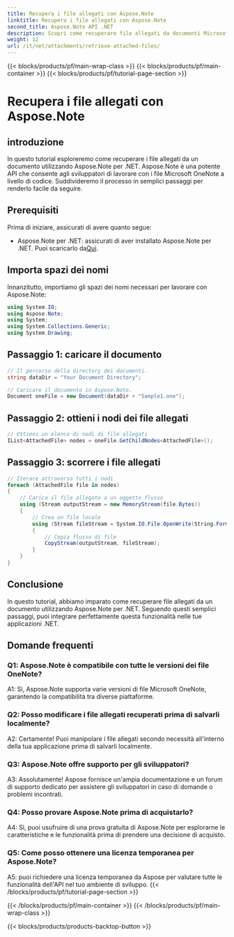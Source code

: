 ```yaml
---
title: Recupera i file allegati con Aspose.Note
linktitle: Recupera i file allegati con Aspose.Note
second_title: Aspose.Note API .NET
description: Scopri come recuperare file allegati da documenti Microsoft OneNote utilizzando Aspose.Note per .NET. Segui i passaggi per caricare, ottenere nodi e scorrere gli allegati.
weight: 12
url: /it/net/attachments/retrieve-attached-files/
---
```


{{< blocks/products/pf/main-wrap-class >}}
{{< blocks/products/pf/main-container >}}
{{< blocks/products/pf/tutorial-page-section >}}

# Recupera i file allegati con Aspose.Note

## introduzione

In questo tutorial esploreremo come recuperare i file allegati da un documento utilizzando Aspose.Note per .NET. Aspose.Note è una potente API che consente agli sviluppatori di lavorare con i file Microsoft OneNote a livello di codice. Suddivideremo il processo in semplici passaggi per renderlo facile da seguire.

## Prerequisiti

Prima di iniziare, assicurati di avere quanto segue:

-  Aspose.Note per .NET: assicurati di aver installato Aspose.Note per .NET. Puoi scaricarlo da[Qui](https://releases.aspose.com/note/net/).

## Importa spazi dei nomi

Innanzitutto, importiamo gli spazi dei nomi necessari per lavorare con Aspose.Note:

```csharp
using System.IO;
using Aspose.Note;
using System;
using System.Collections.Generic;
using System.Drawing;
```

## Passaggio 1: caricare il documento

```csharp
// Il percorso della directory dei documenti.
string dataDir = "Your Document Directory";

// Caricare il documento in Aspose.Note.
Document oneFile = new Document(dataDir + "Sample1.one");
```

## Passaggio 2: ottieni i nodi dei file allegati

```csharp
// Ottieni un elenco di nodi di file allegati
IList<AttachedFile> nodes = oneFile.GetChildNodes<AttachedFile>();
```

## Passaggio 3: scorrere i file allegati

```csharp
// Iterare attraverso tutti i nodi
foreach (AttachedFile file in nodes)
{
    // Carica il file allegato a un oggetto flusso
    using (Stream outputStream = new MemoryStream(file.Bytes))
    {
        // Crea un file locale
        using (Stream fileStream = System.IO.File.OpenWrite(String.Format(dataDir + file.FileName)))
        {
            // Copia flusso di file
            CopyStream(outputStream, fileStream);
        }
    }
}
```

## Conclusione

In questo tutorial, abbiamo imparato come recuperare file allegati da un documento utilizzando Aspose.Note per .NET. Seguendo questi semplici passaggi, puoi integrare perfettamente questa funzionalità nelle tue applicazioni .NET.

## Domande frequenti

### Q1: Aspose.Note è compatibile con tutte le versioni dei file OneNote?

A1: Sì, Aspose.Note supporta varie versioni di file Microsoft OneNote, garantendo la compatibilità tra diverse piattaforme.

### Q2: Posso modificare i file allegati recuperati prima di salvarli localmente?

A2: Certamente! Puoi manipolare i file allegati secondo necessità all'interno della tua applicazione prima di salvarli localmente.

### Q3: Aspose.Note offre supporto per gli sviluppatori?

A3: Assolutamente! Aspose fornisce un'ampia documentazione e un forum di supporto dedicato per assistere gli sviluppatori in caso di domande o problemi incontrati.

### Q4: Posso provare Aspose.Note prima di acquistarlo?

A4: Sì, puoi usufruire di una prova gratuita di Aspose.Note per esplorarne le caratteristiche e le funzionalità prima di prendere una decisione di acquisto.

### Q5: Come posso ottenere una licenza temporanea per Aspose.Note?

A5: puoi richiedere una licenza temporanea da Aspose per valutare tutte le funzionalità dell'API nel tuo ambiente di sviluppo.
{{< /blocks/products/pf/tutorial-page-section >}}

{{< /blocks/products/pf/main-container >}}
{{< /blocks/products/pf/main-wrap-class >}}

{{< blocks/products/products-backtop-button >}}
